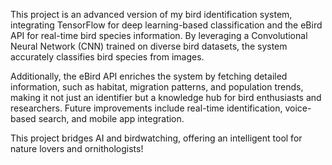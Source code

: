 This project is an advanced version of my bird identification system, integrating TensorFlow for deep learning-based classification and the eBird API for real-time bird species information. By leveraging a Convolutional Neural Network (CNN) trained on diverse bird datasets, the system accurately classifies bird species from images.

Additionally, the eBird API enriches the system by fetching detailed information, such as habitat, migration patterns, and population trends, making it not just an identifier but a knowledge hub for bird enthusiasts and researchers. Future improvements include real-time identification, voice-based search, and mobile app integration.


This project bridges AI and birdwatching, offering an intelligent tool for nature lovers and ornithologists!

